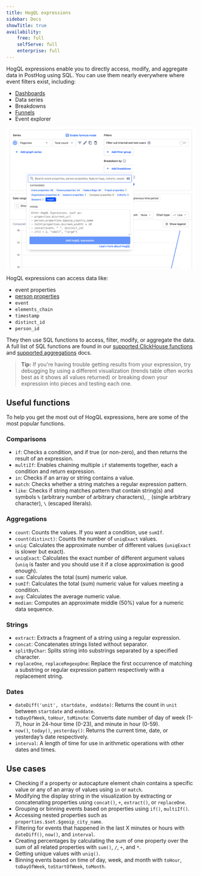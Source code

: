 ```yaml
---
title: HogQL expressions
sidebar: Docs
showTitle: true
availability:
    free: full
    selfServe: full
    enterprise: full
---
```


HogQL expressions enable you to directly access, modify, and aggregate data in PostHog using SQL. You can use them nearly everywhere where event filters exist, including:

- [Dashboards](/docs/product-analytics/dashboards)
- Data series
- Breakdowns
- [Funnels](/docs/product-analytics/funnels)
- Event explorer

![HogQL trends breakdown filter](../../images/features/hogql/trends-breakdown.png)

HogQL expressions can access data like:

- event properties
- [person properties](/docs/product-analytics/user-properties)
- `event`
- `elements_chain`
- `timestamp`
- `distinct_id`
- `person_id`

They then use SQL functions to access, filter, modify, or aggregate the data. A full list of SQL functions are found in our [supported ClickHouse functions](/docs/hogql/clickhouse-functions) and [supported aggregations](/docs/hogql/aggregations) docs.

> **Tip:** If you're having trouble getting results from your expression, try debugging by using a different visualization (trends table often works best as it shows all values returned) or breaking down your expression into pieces and testing each one.

## Useful functions

To help you get the most out of HogQL expressions, here are some of the most popular functions.

### Comparisons

- `if`: Checks a condition, and if true (or non-zero), and then returns the result of an expression.
- `multiIf`: Enables chaining multiple `if` statements together, each a condition and return expression.
- `in`: Checks if an array or string contains a value.
- `match`: Checks whether a string matches a regular expression pattern.
- `like`: Checks if string matches pattern that contain string(s) and symbols `%` (arbitrary number of arbitrary characters), `_` (single arbitrary character), `\` (escaped literals).

### Aggregations

- `count`: Counts the values. If you want a condition, use `sumIf`.
- `count(distinct)`: Counts the number of `uniqExact` values.
- `uniq`: Calculates the approximate number of different values (`uniqExact` is slower but exact).
- `uniqExact`: Calculates the exact number of different argument values (`uniq` is faster and you should use it if a close approximation is good enough).
- `sum`: Calculates the total (sum) numeric value.
- `sumIf`: Calculates the total (sum) numeric value for values meeting a condition.
- `avg`: Calculates the average numeric value.
- `median`: Computes an approximate middle (50%) value for a numeric data sequence.

### Strings

- `extract`: Extracts a fragment of a string using a regular expression.
- `concat`: Concatenates strings listed without separator.
- `splitByChar`: Splits string into substrings separated by a specified character.
- `replaceOne`, `replaceRegexpOne`: Replace the first occurrence of matching a substring or regular expression pattern respectively with a replacement string.

### Dates

- `dateDiff('unit', startdate, enddate)`: Returns the count in `unit` between `startdate` and `enddate`.
- `toDayOfWeek`, `toHour`, `toMinute`: Converts date number of day of week (1-7), hour in 24-hour time (0-23), and minute in hour (0-59).
- `now()`, `today()`, `yesterday()`: Returns the current time, date, or yesterday’s date respectively.
- `interval`: A length of time for use in arithmetic operations with other dates and times.

## Use cases

- Checking if a property or autocapture element chain contains a specific value or any of an array of values using `in` or `match`.
- Modifying the display string in the visualization by extracting or concatenating properties using `concat()`, `+`, `extract()`, or `replaceOne`.
- Grouping or binning events based on properties using `if()`, `multiIf()`.
- Accessing nested properties such as `properties.$set.$geoip_city_name`.
- Filtering for events that happened in the last X minutes or hours with `dateDiff()`, `now()`, and `interval`.
- Creating percentages by calculating the sum of one property over the sum of all related properties with `sum()`, `/`, `+`, and `*`.
- Getting unique values with `uniq()`.
- Binning events based on time of day, week, and month with `toHour`, `toDayOfWeek`, `toStartOfWeek`, `toMonth`.